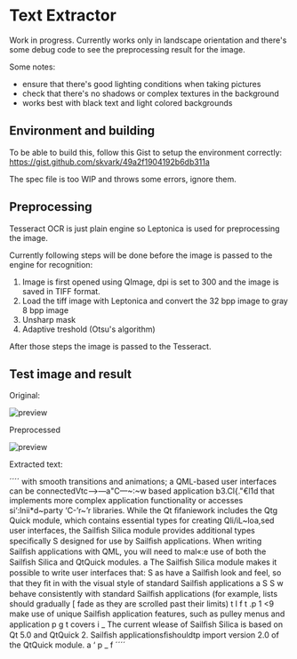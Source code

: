 Text Extractor
==============

Work in progress.
Currently works only in landscape orientation and there's some debug code to see the preprocessing result for the image.

Some notes:
- ensure that there's good lighting conditions when taking pictures
- check that there's no shadows or complex textures in the background
- works best with black text and light colored backgrounds

Environment and building
------------------------

To be able to build this, follow this Gist to setup the environment correctly: https://gist.github.com/skvark/49a2f1904192b6db311a

The spec file is too WIP and throws some errors, ignore them.

Preprocessing
-------------

Tesseract OCR is just plain engine so Leptonica is used for preprocessing the image.

Currently following steps will be done before the image is passed to the engine for recognition:

1. Image is first opened using QImage, dpi is set to 300 and the image is saved in TIFF format.
2. Load the tiff image with Leptonica and convert the 32 bpp image to gray 8 bpp image
3. Unsharp mask
4. Adaptive treshold (Otsu's algorithm)

After those steps the image is passed to the Tesseract.

Test image and result
---------------------

Original:

![preview](http://relativity.fi/textextractor/original.jpg)

Preprocessed

![preview](http://relativity.fi/textextractor/preprocessed.tif)

Extracted text:

´´´´
with smooth transitions and animations; a QML-based user interfaces can be connectedVtc—>—a"C—~:~w
based application b3.Cl{."€l1d that implements more complex application functionality or accesses
si‘:lnii*d~party ‘C-’r~’r libraries.
While the Qt ﬁfaniework includes the Qtg Quick module, which contains essential types for creating
Qli/iL~loa,sed user interfaces, the Sailﬁsh Silica module provides additional types speciﬁcally S
designed for use by Sailﬁsh applications. When writing Sailﬁsh applications with QML, you will
need to mal«:e use of both the Sailﬁsh Silica and QtQuick modules. a
The Sailfish Silica module makes it possible to write user interfaces that: S
as have a Sailﬁsh look and feel, so that they ﬁt in with the visual style of standard Sailﬁsh
applications a S S
w behave consistently with standard Sailﬁsh applications (for example, lists should gradually [
fade as they are scrolled past their limits) t l f t .p 1
<9 make use of unique Sailﬁsh application features, such as pulley menus and application p g t
covers i  _
The current wlease of Sailﬁsh Silica is based on Qt 5.0 and QtQuick 2. Sailﬁsh applicationsﬁshouldtp
import version 2.0 of the QtQuick module. a ‘ p _  f
´´´´
